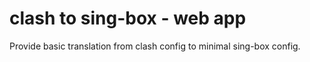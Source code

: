 # clash to sing-box - web app

Provide basic translation from clash config to minimal sing-box config.
